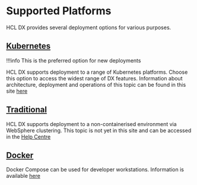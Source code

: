 # Supported Platforms

HCL DX provides several deployment options for various purposes.

## [Kubernetes](kubernetes/helm_overview.md)
!!!info
    This is the preferred option for new deployments

HCL DX supports deployment to a range of Kubernetes platforms. Choose this option to access the widest range of DX features. Information about architecture, deployment and operations of this topic can be found in this site [here](kubernetes/helm_overview.md)

## [Traditional](https://help.hcltechsw.com/digital-experience/9.5/containerization/dx_non_container.html)
HCL DX supports deployment to a non-containerised environment via WebSphere clustering. This topic is not yet in this site and can be accessed in the [Help Centre](https://help.hcltechsw.com/digital-experience/9.5/containerization/dx_non_container.html)

## [Docker](docker/docker_compose.md)
Docker Compose can be used for developer workstations. Information is available [here](docker/docker_compose.md)